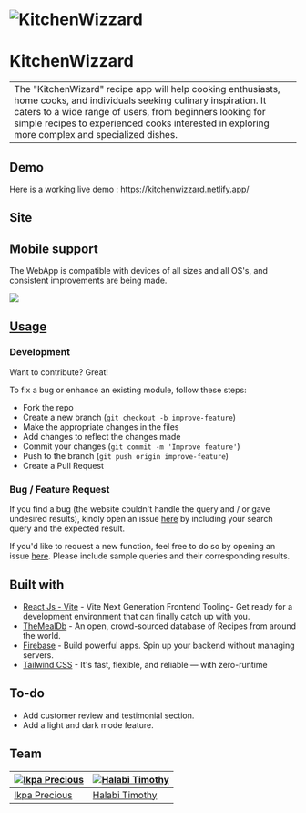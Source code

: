 # ![KitchenWizzard](https://github.com/Masterprecie/KitchenWizard/tree/dev/src/assets/kwv.png)
# KitchenWizzard
<table>
<tr>
<td>
The "KitchenWizard" recipe app will help cooking enthusiasts, home cooks, and individuals seeking culinary inspiration. It caters to a wide range of users, from beginners looking for simple recipes to experienced cooks interested in exploring more complex and specialized dishes. 
</td>
</tr>
</table>


## Demo
Here is a working live demo :  https://kitchenwizzard.netlify.app/


## Site


## Mobile support
The WebApp is compatible with devices of all sizes and all OS's, and consistent improvements are being made.

![](https://github.com/Masterprecie/KitchenWizard/tree/dev/src/assets/kmv.png)




## [Usage](https://kitchenwizzard.netlify.app/) 

### Development
Want to contribute? Great!

To fix a bug or enhance an existing module, follow these steps:

- Fork the repo
- Create a new branch (`git checkout -b improve-feature`)
- Make the appropriate changes in the files
- Add changes to reflect the changes made
- Commit your changes (`git commit -m 'Improve feature'`)
- Push to the branch (`git push origin improve-feature`)
- Create a Pull Request 

### Bug / Feature Request

If you find a bug (the website couldn't handle the query and / or gave undesired results), kindly open an issue [here](https://github.com/Masterprecie/KitchenWizzard/issues/new) by including your search query and the expected result.

If you'd like to request a new function, feel free to do so by opening an issue [here](https://github.com/Masterprecie/KitchenWizzard/issues/new). Please include sample queries and their corresponding results.


## Built with 

- [React Js - Vite](https://vitejs.dev/) - Vite Next Generation Frontend Tooling- Get ready for a development environment that can finally catch up with you.
- [TheMealDb](https://www.themealdb.com/) - An open, crowd-sourced database of Recipes from around the world.
- [Firebase](https://firebase.google.com/docs) - Build powerful apps. Spin up your backend without managing servers.
- [Tailwind CSS](https://tailwindcss.com/docs/installation) - It's fast, flexible, and reliable — with zero-runtime


## To-do
- Add customer review and testimonial section.
- Add a light and dark mode feature.

## Team

[![Ikpa Precious](https://github.com/Masterprecie/KitchenWizard/tree/dev/src/assets/DP8.png)](https://github.com/Masterprecie)  | [![Halabi Timothy](https://github.com/Masterprecie/KitchenWizard/tree/dev/src/assets/tim.jpg)](https://github.com/Halabitimoty)
---|---
[Ikpa Precious ](https://github.com/Masterprecie) |[Halabi Timothy](https://github.com/Halabitimoty)


